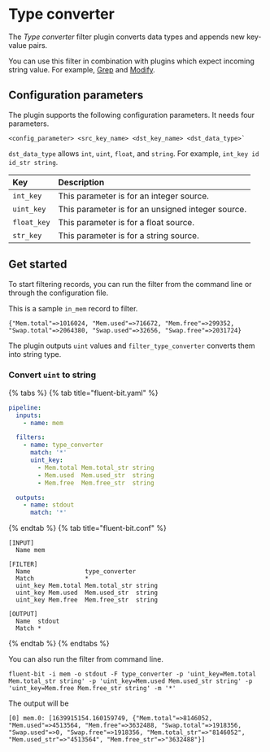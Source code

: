 # Type converter

The _Type converter_ filter plugin converts data types and appends new key-value pairs.

You can use this filter in combination with plugins which expect incoming string value. For example, [Grep](grep.md) and [Modify](modify.md).

## Configuration parameters

The plugin supports the following configuration parameters. It needs four parameters.

```text
<config_parameter> <src_key_name> <dst_key_name> <dst_data_type>`
```

`dst_data_type` allows `int`, `uint`, `float`, and `string`. For example, `int_key id id_str string`.

| Key | Description |
| :--- | :--- |
| `int_key` | This parameter is for an integer source.|
| `uint_key` | This parameter is for an unsigned integer source.|
| `float_key` | This parameter is for a float source.|
| `str_key` | This parameter is for a string source.|

## Get started

To start filtering records, you can run the filter from the command line or through the configuration file.

This is a sample `in_mem` record to filter.

```text
{"Mem.total"=>1016024, "Mem.used"=>716672, "Mem.free"=>299352, "Swap.total"=>2064380, "Swap.used"=>32656, "Swap.free"=>2031724}
```

The plugin outputs `uint` values and `filter_type_converter` converts them into string type.

### Convert `uint` to string

{% tabs %}
{% tab title="fluent-bit.yaml" %}

```yaml
pipeline:
  inputs:
    - name: mem

  filters:
    - name: type_converter
      match: '*'
      uint_key:
        - Mem.total Mem.total_str string
        - Mem.used  Mem.used_str  string
        - Mem.free  Mem.free_str  string

  outputs:
    - name: stdout
      match: '*'
```

{% endtab %}
{% tab title="fluent-bit.conf" %}

```text
[INPUT]
  Name mem

[FILTER]
  Name               type_converter
  Match              *
  uint_key Mem.total Mem.total_str string
  uint_key Mem.used  Mem.used_str  string
  uint_key Mem.free  Mem.free_str  string

[OUTPUT]
  Name  stdout
  Match *
```

{% endtab %}
{% endtabs %}

You can also run the filter from command line.

```shell
fluent-bit -i mem -o stdout -F type_converter -p 'uint_key=Mem.total Mem.total_str string' -p 'uint_key=Mem.used Mem.used_str string' -p 'uint_key=Mem.free Mem.free_str string' -m '*'
```

The output will be

```text
[0] mem.0: [1639915154.160159749, {"Mem.total"=>8146052, "Mem.used"=>4513564, "Mem.free"=>3632488, "Swap.total"=>1918356, "Swap.used"=>0, "Swap.free"=>1918356, "Mem.total_str"=>"8146052", "Mem.used_str"=>"4513564", "Mem.free_str"=>"3632488"}]
```
